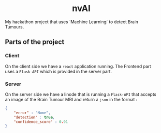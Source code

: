 <h1 align="center">nvAI</h1>
My hackathon project that uses `Machine Learning` to detect Brain Tumours.

## Parts of the project
### Client
On the client side we have a `react` application running. The Frontend part uses a `Flask-API` which is provided in the server part.
### Server
On the server side we have a linode that is running a `Flask-API` that accepts an image of the Brain Tumour MRI and return a `json` in the format :
``` json
{
    "error" : "None",
    "detection" : true,
    "confidence_score" : 0.91
}
```
